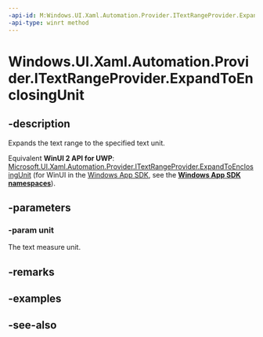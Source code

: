 ```yaml
---
-api-id: M:Windows.UI.Xaml.Automation.Provider.ITextRangeProvider.ExpandToEnclosingUnit(Windows.UI.Xaml.Automation.Text.TextUnit)
-api-type: winrt method
---
```


<!-- Method syntax
public void ExpandToEnclosingUnit(Windows.UI.Xaml.Automation.Text.TextUnit unit)
-->

# Windows.UI.Xaml.Automation.Provider.ITextRangeProvider.ExpandToEnclosingUnit

## -description
Expands the text range to the specified text unit.

Equivalent **WinUI 2 API for UWP**: [Microsoft.UI.Xaml.Automation.Provider.ITextRangeProvider.ExpandToEnclosingUnit](/windows/winui/api/microsoft.ui.xaml.automation.provider.itextrangeprovider.expandtoenclosingunit) (for WinUI in the [Windows App SDK](/windows/apps/windows-app-sdk/), see the **[Windows App SDK namespaces](/windows/windows-app-sdk/api/winrt/)**).

## -parameters
### -param unit
The text measure unit.

## -remarks

## -examples

## -see-also
